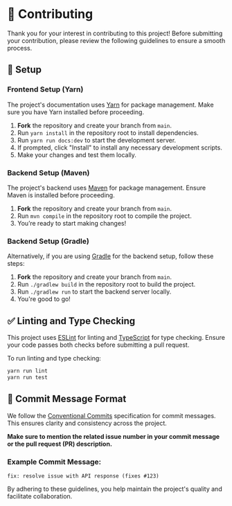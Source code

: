 
# 🤝 Contributing

Thank you for your interest in contributing to this project! Before submitting your contribution, please review the following guidelines to ensure a smooth process.

## 🔧 Setup

### Frontend Setup (Yarn)

The project's documentation uses [Yarn](https://yarnpkg.com/) for package management. Make sure you have Yarn installed before proceeding.

1. **Fork** the repository and create your branch from `main`.
2. Run `yarn install` in the repository root to install dependencies.
3. Run `yarn run docs:dev` to start the development server.
4. If prompted, click "Install" to install any necessary development scripts.
5. Make your changes and test them locally.

### Backend Setup (Maven)

The project's backend uses [Maven](https://maven.apache.org/) for package management. Ensure Maven is installed before proceeding.

1. **Fork** the repository and create your branch from `main`.
2. Run `mvn compile` in the repository root to compile the project.
3. You’re ready to start making changes!

### Backend Setup (Gradle)

Alternatively, if you are using [Gradle](https://gradle.org/) for the backend setup, follow these steps:

1. **Fork** the repository and create your branch from `main`.
2. Run `./gradlew build` in the repository root to build the project.
3. Run `./gradlew run` to start the backend server locally.
4. You're good to go!

## ✅ Linting and Type Checking

This project uses [ESLint](https://eslint.org/) for linting and [TypeScript](https://www.typescriptlang.org/) for type checking. Ensure your code passes both checks before submitting a pull request.

To run linting and type checking:

```bash
yarn run lint
yarn run test
```

## 📝 Commit Message Format

We follow the [Conventional Commits](https://www.conventionalcommits.org/) specification for commit messages. This ensures clarity and consistency across the project.

**Make sure to mention the related issue number in your commit message or the pull request (PR) description.**

### Example Commit Message:
```
fix: resolve issue with API response (fixes #123)
```

By adhering to these guidelines, you help maintain the project's quality and facilitate collaboration.
